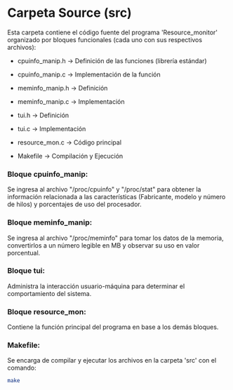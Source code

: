 # **Carpeta Source (src)**

Esta carpeta contiene el código fuente del programa 'Resource_monitor' organizado por bloques funcionales (cada uno con sus respectivos archivos):

- cpuinfo_manip.h -> Definición de las funciones (librería estándar)

- cpuinfo_manip.c -> Implementación de la función 

- meminfo_manip.h -> Definición

- meminfo_manip.c -> Implementación

- tui.h		 -> Definición

- tui.c		 -> Implementación

- resource_mon.c  -> Código principal

- Makefile        -> Compilación y Ejecución


### **Bloque cpuinfo_manip:**
	
 Se ingresa al archivo "/proc/cpuinfo" y "/proc/stat" para obtener la información relacionada a las características
(Fabricante, modelo y número de hilos) y porcentajes de uso del procesador.

### **Bloque meminfo_manip:**

Se ingresa al archivo "/proc/meminfo" para tomar los datos de la memoria, convertirlos a un número legible en MB y
observar su uso en valor porcentual.

### **Bloque tui:**

Administra la interacción usuario-máquina para determinar el comportamiento del sistema.

### **Bloque resource_mon:**

Contiene la función principal del programa en base a los demás bloques.

### **Makefile:**

Se encarga de compilar y ejecutar los archivos en la carpeta 'src' con el comando:

```bash
make
